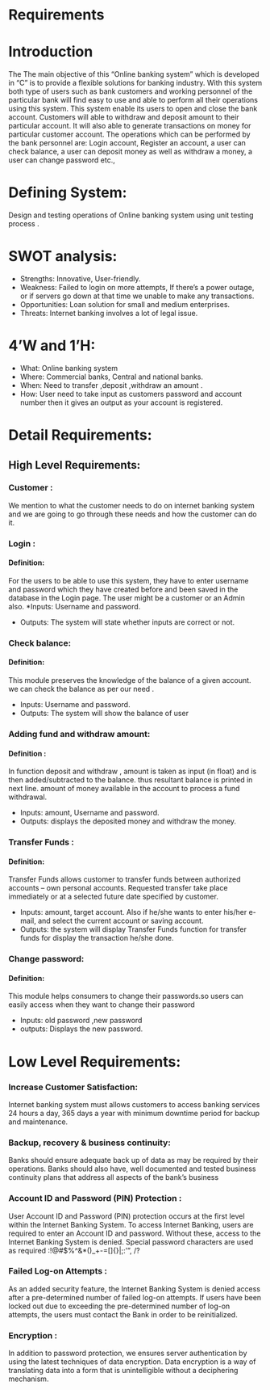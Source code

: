 # Requirements
# Introduction
The The main objective of this “Online banking system” which is developed in “C” is to provide a flexible solutions for banking industry. With this system both type of users such as bank customers and working personnel of the particular bank will find easy to use and able to perform all their operations using this system. This system enable its users to open and close the bank account. Customers will able to withdraw and deposit amount to their particular account. It will also able to generate transactions on money for particular customer account.
The operations which can be performed by the bank personnel are: 
Login account, Register an account, a user can check balance, a user can deposit money as well as withdraw a money, a user can change password etc.,
# Defining System:
Design and testing operations of Online banking system using unit testing  process .
# SWOT analysis:
* Strengths: Innovative, User-friendly.
* Weakness: Failed to login on more attempts, If there’s a power outage, or if servers go down at that time we unable to make any transactions.
* Opportunities:  Loan solution for small and medium enterprises.
* Threats: Internet banking involves a lot of legal issue.
# 4’W and 1’H:
* What:  Online banking system
* Where: Commercial banks, Central and national banks.
* When: Need to transfer ,deposit ,withdraw an amount .
* How: User need to take input as customers password and account number then it gives  an output as your account is registered.
# Detail Requirements:
## High Level Requirements:
### Customer :
We mention to what the customer needs to do on internet banking system and we are going to go through these needs and how the customer can do it. 
 ### Login :
#### Definition:
 For the users to be able to use this system, they have to enter username and password which they have created before and been saved in the database in the Login page. The user might be a customer or an Admin also.
*Inputs: Username and password. 
* Outputs: The system will state whether inputs are correct or not.

### Check balance:
#### Definition: 
This module preserves the knowledge of the balance of a given account. we can check the balance as per our need .
* Inputs: Username and password. 
* Outputs: The system will show the balance of user

### Adding fund and withdraw amount:
#### Definition :
In function deposit and withdraw , amount is taken as input (in float) and is then added/subtracted to the balance. thus resultant balance is printed in next line. amount of money available in the account to process a fund withdrawal.
* Inputs: amount, Username and password. 
* Outputs:  displays the deposited money and withdraw the money.

### Transfer Funds :
#### Definition:
 Transfer Funds allows customer to transfer funds between authorized accounts – own personal accounts. Requested transfer take place immediately or at a selected future date specified by customer.
* Inputs: amount, target account. Also if he/she wants to enter his/her e-mail, and select the current account or saving account. 
* Outputs: the system will display Transfer Funds function for transfer funds for display the transaction he/she done.

### Change password:
#### Definition: 
This module helps consumers to change their passwords.so users can easily access when they want to change their password
* Inputs: old password ,new password
* outputs: Displays the new password.

# Low Level Requirements:
### Increase Customer Satisfaction:
 Internet banking system must allows customers to access banking services 24 hours a day, 365 days a year with minimum downtime period for backup and maintenance.
### Backup, recovery & business continuity:
 Banks should ensure adequate back up of data as may be required by their operations. Banks should also have, well documented and tested business continuity plans that address all aspects of the bank’s business 
### Account ID and Password (PIN) Protection :
User Account ID and Password (PIN) protection occurs at the first level within the Internet Banking System. To access Internet Banking, users are required to enter an Account ID and password. Without these, access to the Internet Banking System is denied. Special password characters are used as required :!@#$%^&*()_+-=[]{}|\;:’”, /?
### Failed Log-on Attempts :
As an added security feature, the Internet Banking System is denied access after a pre-determined number of failed log-on attempts. If users have been locked out due to exceeding the pre-determined number of log-on attempts, the users must contact the Bank in order to be reinitialized. 
 ### Encryption :
In addition to password protection, we ensures server authentication by using the latest techniques of data encryption. Data encryption is a way of translating data into a form that is unintelligible without a deciphering mechanism.
                                          

